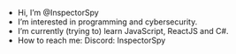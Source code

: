- Hi, I’m @InspectorSpy
- I’m interested in programming and cybersecurity. 
- I’m currently (trying to) learn JavaScript, ReactJS and C#. 
- How to reach me: 
        Discord: InspectorSpy

